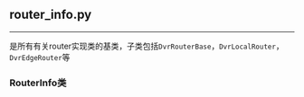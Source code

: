 ## **router_info.py**
--------------------------------

是所有有关router实现类的基类，子类包括`DvrRouterBase`，`DvrLocalRouter`，`DvrEdgeRouter`等

### **RouterInfo类**


